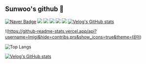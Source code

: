 ## Sunwoo's github 👋





<p>
  
[![Naver Badge](https://img.shields.io/badge/-sunn1017@naver.com-c14438?style=flat&logo=Gmail&logoColor=white&link=mailto:sunn1017@naver.com)](mailto:sunn1017@naver.com)
<img src="https://img.shields.io/badge/java-007396?style=flat-square&logo=java&logoColor=white">
<img src="https://img.shields.io/badge/Spring-6DB33F?style=flat-square&logo=Spring&logoColor=white"/>
  <img src="https://img.shields.io/badge/Python-3776AB?style=flat-square&logo=Python&logoColor=white"/>
<img src="https://img.shields.io/badge/MySQL-4479A1?style=flat-square&logo=MySQL&logoColor=white"/>
<img src="https://img.shields.io/badge/HTML5-E34F26?style=flat-square&logo=html5&logoColor=white"/>
[![Velog's GitHub stats](https://velog-readme-stats.vercel.app/api/badge?name=imigi0104)](https://velog.io/@i-migi0104) 
  </p>
  
 <p>

 !(https://github-readme-stats.vercel.app/api?username=Imigi&hide=contribs,prs&show_icons=true&theme=테마)

![Top Langs](https://github-readme-stats.vercel.app/api/top-langs/?username=Imigi&layout=compact)

[![Velog's GitHub stats](https://velog-readme-stats.vercel.app/api/list?name=imigi0104)](https://velog.io/@i-migi0104)
</p>



